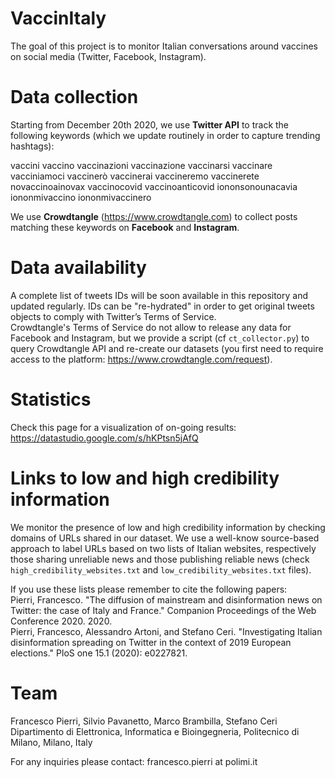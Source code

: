 # VaccinItaly
The goal of this project is to monitor Italian conversations around vaccines on social media (Twitter, Facebook, Instagram).

# Data collection
Starting from December 20th 2020, we use **Twitter API** to track the following keywords (which we update routinely in order to capture trending hashtags):

vaccini
vaccino
vaccinazioni
vaccinazione
vaccinarsi
vaccinare
vacciniamoci
vaccinerò
vaccinerai
vaccineremo
vaccinerete
novaccinoainovax
vaccinocovid
vaccinoanticovid
iononsonounacavia
iononmivaccino
iononmivaccinero

We use **Crowdtangle** (https://www.crowdtangle.com) to collect posts matching these keywords on **Facebook** and **Instagram**.

# Data availability
A complete list of tweets IDs will be soon available in this repository and updated regularly. IDs can be "re-hydrated" in order to get original tweets objects to comply with Twitter’s Terms of Service. <br>
Crowdtangle's Terms of Service do not allow to release any data for Facebook and Instagram, but we provide a script (cf `ct_collector.py`) to query Crowdtangle API and re-create our datasets (you first need to require access to the platform: https://www.crowdtangle.com/request).

# Statistics
Check this page for a visualization of on-going results: https://datastudio.google.com/s/hKPtsn5jAfQ

# Links to low and high credibility information
We monitor the presence of low and high credibility information by checking domains of URLs shared in our dataset. We use a well-know source-based approach to label URLs based on two lists of Italian websites, respectively those sharing unreliable news and those publishing reliable news (check `high_credibility_websites.txt` and `low_credibility_websites.txt` files).

If you use these lists please remember to cite the following papers:<br>
Pierri, Francesco. "The diffusion of mainstream and disinformation news on Twitter: the case of Italy and France." Companion Proceedings of the Web Conference 2020. 2020. <br>
Pierri, Francesco, Alessandro Artoni, and Stefano Ceri. "Investigating Italian disinformation spreading on Twitter in the context of 2019 European elections." PloS one 15.1 (2020): e0227821. <br>

# Team
Francesco Pierri, Silvio Pavanetto, Marco Brambilla, Stefano Ceri <br>
Dipartimento di Elettronica, Informatica e Bioingegneria, Politecnico di Milano, Milano, Italy

For any inquiries please contact: francesco.pierri at polimi.it
